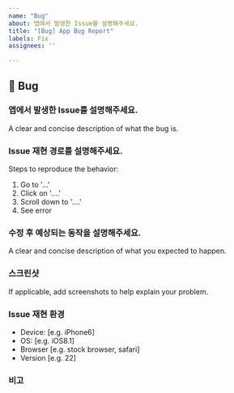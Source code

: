 ```yaml
---
name: "Bug"
about: 앱에서 발생한 Issue를 설명해주세요.
title: "[Bug] App Bug Report"
labels: Fix
assignees: ''

---
```


## 🚨 Bug

### 앱에서 발생한 Issue를 설명해주세요.

A clear and concise description of what the bug is.



### Issue 재현 경로를 설명해주세요.
Steps to reproduce the behavior:
1. Go to '...'
2. Click on '....'
3. Scroll down to '....'
4. See error



### 수정 후 예상되는 동작을 설명해주세요.
A clear and concise description of what you expected to happen.



### 스크린샷
If applicable, add screenshots to help explain your problem.



### Issue 재현 환경
 - Device: [e.g. iPhone6]
 - OS: [e.g. iOS8.1]
 - Browser [e.g. stock browser, safari]
 - Version [e.g. 22]



### 비고
